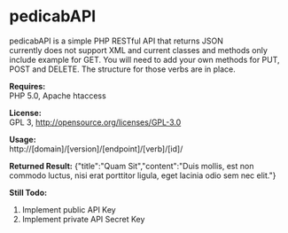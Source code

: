 pedicabAPI
=============

pedicabAPI is a simple PHP RESTful API that returns JSON  
currently does not support XML and current classes and methods only include example for GET. You will need to add your own methods for PUT, POST and DELETE. The structure for those verbs are in place.

__Requires:__  
PHP 5.0, Apache htaccess  

__License:__  
GPL 3, http://opensource.org/licenses/GPL-3.0

__Usage:__  
http://[domain]/[version]/[endpoint]/[verb]/[id]/

__Returned Result:__
{"title":"Quam Sit","content":"Duis mollis, est non commodo luctus, nisi erat porttitor ligula, eget lacinia odio sem nec elit."}

__Still Todo:__  
1. Implement public API Key  
2. Implement private API Secret Key  
